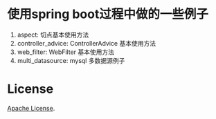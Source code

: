 # 使用spring boot过程中做的一些例子
1. aspect: 切点基本使用方法
2. controller_advice: ControllerAdvice 基本使用方法
3. web_filter: WebFilter 基本使用方法
4. multi_datasource: mysql 多数据源例子
# License 
[Apache License](https://www.apache.org/licenses/LICENSE-2.0).
